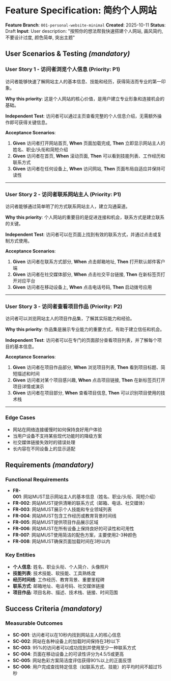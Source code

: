 # Feature Specification: 简约个人网站

**Feature Branch**: `001-personal-website-minimal`
**Created**: 2025-10-11
**Status**: Draft
**Input**: User description: "按照你的想法帮我快速搭建个人网站, 画风简约, 不要设计过度, 颜色简单, 突出主题"

## User Scenarios & Testing _(mandatory)_

<!--
  IMPORTANT: User stories should be PRIORITIZED as user journeys ordered by importance.
  Each user story/journey must be INDEPENDENTLY TESTABLE - meaning if you implement just ONE of them,
  you should still have a viable MVP (Minimum Viable Product) that delivers value.

  Assign priorities (P1, P2, P3, etc.) to each story, where P1 is the most critical.
  Think of each story as a standalone slice of functionality that can be:
  - Developed independently
  - Tested independently
  - Deployed independently
  - Demonstrated to users independently
-->

### User Story 1 - 访问者浏览个人信息 (Priority: P1)

访问者能够快速了解网站主人的基本信息、技能和经历，获得简洁而专业的第一印象。

**Why this priority**: 这是个人网站的核心价值，是用户建立专业形象和连接机会的基础。

**Independent Test**: 访问者可以通过主页查看完整的个人信息介绍，无需额外操作即可获得关键信息。

**Acceptance Scenarios**:

1. **Given** 访问者打开网站首页, **When** 页面加载完成, **Then** 立即显示网站主人的姓名、职业/头衔和简短介绍
2. **Given** 访问者在首页, **When** 滚动页面, **Then** 可以看到技能列表、工作经历和联系方式
3. **Given** 访问者在任何设备上, **When** 访问网站, **Then** 页面布局自适应并保持可读性

---

### User Story 2 - 访问者联系网站主人 (Priority: P1)

访问者能够通过简单明了的方式联系网站主人，建立沟通渠道。

**Why this priority**: 个人网站的重要目的是促进连接和机会，联系方式是建立联系的关键。

**Independent Test**: 访问者可以在页面上找到有效的联系方式，并通过点击或复制方式使用。

**Acceptance Scenarios**:

1. **Given** 访问者在联系方式部分, **When** 点击邮箱地址, **Then** 打开默认邮件客户端
2. **Given** 访问者在社交媒体部分, **When** 点击社交平台链接, **Then** 在新标签页打开对应平台
3. **Given** 访问者在移动设备上, **When** 点击电话号码, **Then** 启动拨号应用

---

### User Story 3 - 访问者查看项目作品 (Priority: P2)

访问者可以浏览网站主人的项目作品集，了解其实际能力和经验。

**Why this priority**: 作品集是展示专业能力的重要方式，有助于建立信任和机会。

**Independent Test**: 访问者可以在专门的页面部分查看项目列表，并了解每个项目的基本信息。

**Acceptance Scenarios**:

1. **Given** 访问者在项目作品部分, **When** 浏览项目列表, **Then** 看到项目标题、简短描述和时间
2. **Given** 访问者对某个项目感兴趣, **When** 点击项目链接, **Then** 在新标签页打开项目详情或演示
3. **Given** 访问者在项目部分, **When** 查看项目信息, **Then** 可以识别项目使用的技术栈

---

### Edge Cases

- 网站在网络连接缓慢时如何保持良好用户体验
- 当用户设备不支持某些现代功能时的降级方案
- 社交媒体链接失效时的错误处理
- 长内容在不同设备上的显示适配

## Requirements _(mandatory)_

<!--
  ACTION REQUIRED: The content in this section represents placeholders.
  Fill them out with the right functional requirements.
-->

### Functional Requirements

- **FR-001**: 网站MUST显示网站主人的基本信息（姓名、职业/头衔、简短介绍）
- **FR-002**: 网站MUST提供清晰的联系方式（邮箱、电话、社交媒体）
- **FR-003**: 网站MUST展示个人技能和专业领域列表
- **FR-004**: 网站MUST包含工作经历或教育背景时间线
- **FR-005**: 网站MUST提供项目作品展示区域
- **FR-006**: 网站MUST在所有设备上保持良好的可读性和可用性
- **FR-007**: 网站MUST使用简洁的配色方案，主要使用2-3种颜色
- **FR-008**: 网站MUST确保页面加载时间在3秒以内

### Key Entities

- **个人信息**: 姓名、职业头衔、个人简介、头像照片
- **技能列表**: 技术技能、软技能、工具熟练度
- **经历时间线**: 工作经历、教育背景、重要里程碑
- **联系方式**: 邮箱地址、电话号码、社交媒体链接
- **项目作品**: 项目名称、描述、技术栈、链接、时间范围

## Success Criteria _(mandatory)_

<!--
  ACTION REQUIRED: Define measurable success criteria.
  These must be technology-agnostic and measurable.
-->

### Measurable Outcomes

- **SC-001**: 访问者可以在10秒内找到网站主人的核心信息
- **SC-002**: 网站在各种设备上的加载时间保持在3秒以下
- **SC-003**: 95%的访问者可以成功找到并使用至少一种联系方式
- **SC-004**: 页面在移动设备上的可读性评分为4.5/5或更高
- **SC-005**: 网站色彩方案简洁度评估获得90%以上的正面反馈
- **SC-006**: 用户完成查找特定信息（如联系方式、技能）的平均时间不超过15秒
